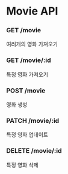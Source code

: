# Movie API

### GET /movie

여러개의 영화 가져오기

### GET /movie/:id

특정 영화 가져오기

### POST /movie

영화 생성

### PATCH /movie/:id

특정 영화 업데이트

### DELETE /movie/:id

특정 영화 삭제
